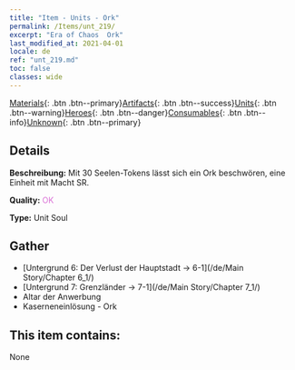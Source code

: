 ```yaml
---
title: "Item - Units - Ork"
permalink: /Items/unt_219/
excerpt: "Era of Chaos  Ork"
last_modified_at: 2021-04-01
locale: de
ref: "unt_219.md"
toc: false
classes: wide
---
```

 [Materials](/de/Items/){: .btn .btn--primary}[Artifacts](/de/Items/Artifacts/){: .btn .btn--success}[Units](/de/Items/Units/){: .btn .btn--warning}[Heroes](/de/Items/Heroes/){: .btn .btn--danger}[Consumables](/de/Items/Consumables/){: .btn .btn--info}[Unknown](/de/Items/Unknown/){: .btn .btn--primary}

## Details
 **Beschreibung:** Mit 30 Seelen-Tokens lässt sich ein Ork beschwören, eine Einheit mit Macht SR.

 **Quality:** <span style="color: #DA70D6">OK</span>

 **Type:** Unit Soul

## Gather

*    [Untergrund 6: Der Verlust der Hauptstadt -> 6-1](/de/Main Story/Chapter 6_1/) 
*    [Untergrund 7: Grenzländer -> 7-1](/de/Main Story/Chapter 7_1/) 
*    Altar der Anwerbung 
*    Kaserneneinlösung - Ork 

## This item contains:

  None


